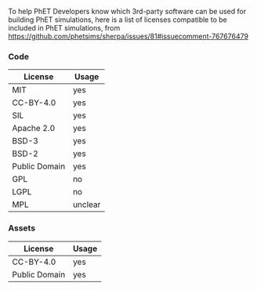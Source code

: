 To help PhET Developers know which 3rd-party software can be used for building PhET simulations, here is a list of
licenses compatible to be included in PhET simulations,
from https://github.com/phetsims/sherpa/issues/81#issuecomment-767676479

### Code

| License       | Usage   |
|---------------|---------|
| MIT           | yes     |
| CC-BY-4.0     | yes     |
| SIL           | yes     |
| Apache 2.0    | yes     |
| BSD-3         | yes     |
| BSD-2         | yes     |
| Public Domain | yes     |
| GPL           | no      |
| LGPL          | no      |
| MPL           | unclear |

### Assets

| License       | Usage |
|---------------|-------|
| CC-BY-4.0     | yes   |
| Public Domain | yes   |